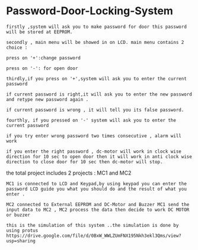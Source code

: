 # Password-Door-Locking-System





    firstly ,system will ask you to make password for door this password will be stored at EEPROM.

    secondly , main menu will be showed in on LCD. main menu contains 2 choice :

    press on '+':change password

    press on '-': for open door

    thirdly,if you press on '+',system will ask you to enter the current password

    if current password is right,it will ask you to enter the new password and retype new password again .

    if current password is wrong , it will tell you its false password.

    fourthly, if you pressed on '-' system will ask you to enter the current password

    if you try enter wrong password two times consecutive , alarm will work

    if you enter the right password , dc-motor will work in clock wise direction for 10 sec to open door then it will work in anti clock wise direction to close door for 10 sec then dc-motor will stop.

the total project includes 2 projects : MC1 and MC2

    MC1 is connected to LCD and Keypad,by using keypad you can enter the password LCD guide you what you should do and the result of what you enter .

    MC2 connected to External EEPROM and DC-Motor and Buzzer MC1 send the input data to MC2 , MC2 process the data then decide to work DC MOTOR or buzzer

    this is the simulation of this system ..the simulation is done by using protus https://drive.google.com/file/d/0BxW_WWLZUmFNX195Nkh3ekl3Qms/view?usp=sharing
